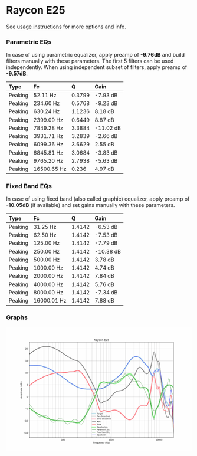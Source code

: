 # Raycon E25
See [usage instructions](https://github.com/jaakkopasanen/AutoEq#usage) for more options and info.

### Parametric EQs
In case of using parametric equalizer, apply preamp of **-9.76dB** and build filters manually
with these parameters. The first 5 filters can be used independently.
When using independent subset of filters, apply preamp of **-9.57dB**.

| Type    | Fc          |      Q | Gain      |
|:--------|:------------|:-------|:----------|
| Peaking | 52.11 Hz    | 0.3799 | -7.93 dB  |
| Peaking | 234.60 Hz   | 0.5768 | -9.23 dB  |
| Peaking | 630.24 Hz   | 1.1236 | 8.18 dB   |
| Peaking | 2399.09 Hz  | 0.6449 | 8.87 dB   |
| Peaking | 7849.28 Hz  | 3.3884 | -11.02 dB |
| Peaking | 3931.71 Hz  | 3.2839 | -2.66 dB  |
| Peaking | 6099.36 Hz  | 3.6629 | 2.55 dB   |
| Peaking | 6845.81 Hz  | 3.0684 | -3.83 dB  |
| Peaking | 9765.20 Hz  | 2.7938 | -5.63 dB  |
| Peaking | 16500.65 Hz | 0.236  | 4.97 dB   |

### Fixed Band EQs
In case of using fixed band (also called graphic) equalizer, apply preamp of **-10.05dB**
(if available) and set gains manually with these parameters.

| Type    | Fc          |      Q | Gain      |
|:--------|:------------|:-------|:----------|
| Peaking | 31.25 Hz    | 1.4142 | -6.53 dB  |
| Peaking | 62.50 Hz    | 1.4142 | -7.53 dB  |
| Peaking | 125.00 Hz   | 1.4142 | -7.79 dB  |
| Peaking | 250.00 Hz   | 1.4142 | -10.38 dB |
| Peaking | 500.00 Hz   | 1.4142 | 3.78 dB   |
| Peaking | 1000.00 Hz  | 1.4142 | 4.74 dB   |
| Peaking | 2000.00 Hz  | 1.4142 | 7.84 dB   |
| Peaking | 4000.00 Hz  | 1.4142 | 5.76 dB   |
| Peaking | 8000.00 Hz  | 1.4142 | -7.34 dB  |
| Peaking | 16000.01 Hz | 1.4142 | 7.88 dB   |

### Graphs
![](./Raycon%20E25.png)